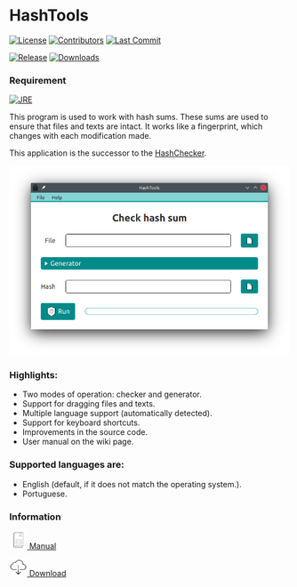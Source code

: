 # HashTools

[![License](https://img.shields.io/github/license/AdrianoSiqueira/HashTools)](https://github.com/AdrianoSiqueira/HashTools/blob/master/LICENSE)
[![Contributors](https://img.shields.io/github/contributors-anon/AdrianoSiqueira/HashTools)](https://github.com/AdrianoSiqueira/HashTools/graphs/contributors)
[![Last Commit](https://img.shields.io/github/last-commit/AdrianoSiqueira/HashTools)](https://github.com/AdrianoSiqueira/HashTools/commits/master)

[![Release](https://img.shields.io/github/v/release/AdrianoSiqueira/HashTools)](https://github.com/AdrianoSiqueira/HashTools/releases/latest)
[![Downloads](https://img.shields.io/github/downloads/AdrianoSiqueira/HashTools/total)](https://github.com/AdrianoSiqueira/HashTools/releases/latest)

### Requirement

[![JRE](https://img.shields.io/badge/JRE-%5E8.0.0-orange)](https://www.oracle.com/br/java/technologies/javase-jre8-downloads.html)

This program is used to work with hash sums. These sums are used to ensure that
files and texts are intact. It works like a fingerprint, which changes with
each modification made.

This application is the successor to the [HashChecker](https://github.com/AdrianoSiqueira/HashChecker).

![Main screen](.github/screenshots/screenshot-checker-mode.png)

### Highlights:
- Two modes of operation: checker and generator.
- Support for dragging files and texts.
- Multiple language support (automatically detected).
- Support for keyboard shortcuts.
- Improvements in the source code.
- User manual on the wiki page.

### Supported languages are:
- English (default, if it does not match the operating system.).
- Portuguese.

### Information

[![Manual](.github/icons/icon-manual-32.png) Manual](https://github.com/AdrianoSiqueira/HashTools/wiki)

[![Download](.github/icons/icon-download-32.png) Download](https://github.com/AdrianoSiqueira/HashTools/releases)
